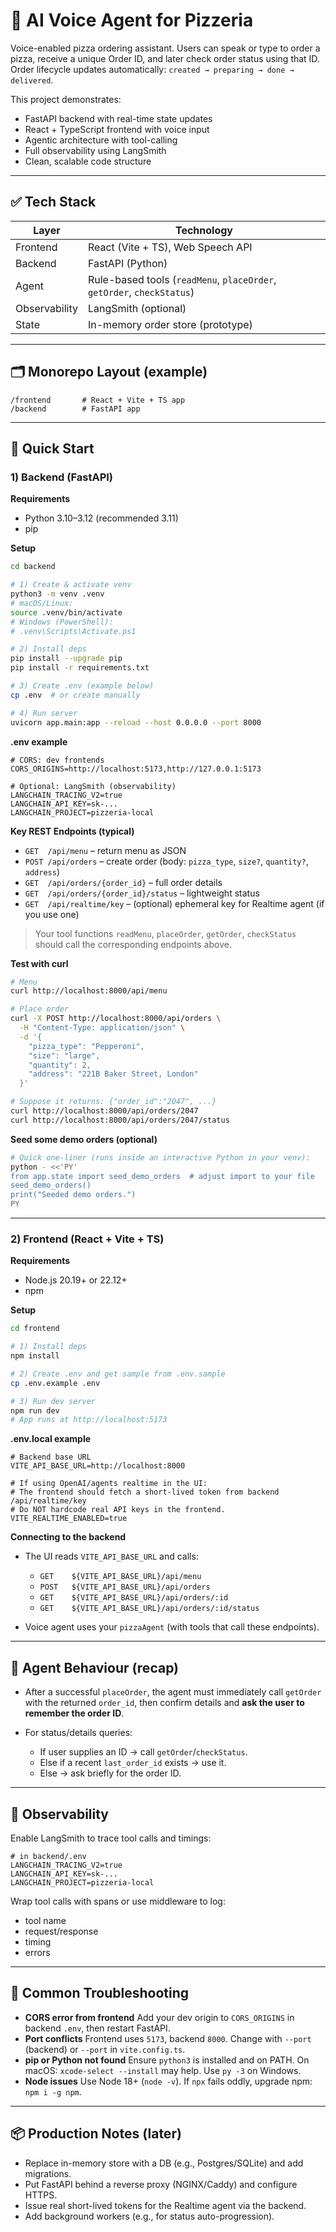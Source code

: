 # 🍕 AI Voice Agent for Pizzeria

Voice-enabled pizza ordering assistant. Users can speak or type to order a pizza, receive a unique Order ID, and later check order status using that ID. Order lifecycle updates automatically: `created → preparing → done → delivered`.

This project demonstrates:

- FastAPI backend with real-time state updates
- React + TypeScript frontend with voice input
- Agentic architecture with tool-calling
- Full observability using LangSmith
- Clean, scalable code structure

---

## ✅ Tech Stack

| Layer         | Technology                                                             |
| ------------- | ---------------------------------------------------------------------- |
| Frontend      | React (Vite + TS), Web Speech API                                      |
| Backend       | FastAPI (Python)                                                       |
| Agent         | Rule-based tools (`readMenu`, `placeOrder`, `getOrder`, `checkStatus`) |
| Observability | LangSmith (optional)                                                   |
| State         | In-memory order store (prototype)                                      |

---

## 🗂️ Monorepo Layout (example)

```
/frontend       # React + Vite + TS app
/backend        # FastAPI app
```

---

## 🚀 Quick Start

### 1) Backend (FastAPI)

**Requirements**

- Python 3.10–3.12 (recommended 3.11)
- pip

**Setup**

```bash
cd backend

# 1) Create & activate venv
python3 -m venv .venv
# macOS/Linux:
source .venv/bin/activate
# Windows (PowerShell):
# .venv\Scripts\Activate.ps1

# 2) Install deps
pip install --upgrade pip
pip install -r requirements.txt

# 3) Create .env (example below)
cp .env  # or create manually

# 4) Run server
uvicorn app.main:app --reload --host 0.0.0.0 --port 8000
```

**.env example**

```env
# CORS: dev frontends
CORS_ORIGINS=http://localhost:5173,http://127.0.0.1:5173

# Optional: LangSmith (observability)
LANGCHAIN_TRACING_V2=true
LANGCHAIN_API_KEY=sk-...
LANGCHAIN_PROJECT=pizzeria-local
```

**Key REST Endpoints (typical)**

- `GET  /api/menu` – return menu as JSON
- `POST /api/orders` – create order (body: `pizza_type`, `size?`, `quantity?`, `address`)
- `GET  /api/orders/{order_id}` – full order details
- `GET  /api/orders/{order_id}/status` – lightweight status
- `GET  /api/realtime/key` – (optional) ephemeral key for Realtime agent (if you use one)

> Your tool functions `readMenu`, `placeOrder`, `getOrder`, `checkStatus` should call the corresponding endpoints above.

**Test with curl**

```bash
# Menu
curl http://localhost:8000/api/menu

# Place order
curl -X POST http://localhost:8000/api/orders \
  -H "Content-Type: application/json" \
  -d '{
    "pizza_type": "Pepperoni",
    "size": "large",
    "quantity": 2,
    "address": "221B Baker Street, London"
  }'

# Suppose it returns: {"order_id":"2047", ...}
curl http://localhost:8000/api/orders/2047
curl http://localhost:8000/api/orders/2047/status
```

**Seed some demo orders (optional)**

```bash
# Quick one-liner (runs inside an interactive Python in your venv):
python - <<'PY'
from app.state import seed_demo_orders  # adjust import to your file
seed_demo_orders()
print("Seeded demo orders.")
PY
```

---

### 2) Frontend (React + Vite + TS)

**Requirements**

- Node.js 20.19+ or 22.12+
- npm

**Setup**

```bash
cd frontend

# 1) Install deps
npm install

# 2) Create .env and get sample from .env.sample
cp .env.example .env

# 3) Run dev server
npm run dev
# App runs at http://localhost:5173
```

**.env.local example**

```env
# Backend base URL
VITE_API_BASE_URL=http://localhost:8000

# If using OpenAI/agents realtime in the UI:
# The frontend should fetch a short-lived token from backend /api/realtime/key
# Do NOT hardcode real API keys in the frontend.
VITE_REALTIME_ENABLED=true
```

**Connecting to the backend**

- The UI reads `VITE_API_BASE_URL` and calls:

  - `GET    ${VITE_API_BASE_URL}/api/menu`
  - `POST   ${VITE_API_BASE_URL}/api/orders`
  - `GET    ${VITE_API_BASE_URL}/api/orders/:id`
  - `GET    ${VITE_API_BASE_URL}/api/orders/:id/status`

- Voice agent uses your `pizzaAgent` (with tools that call these endpoints).

---

## 🧠 Agent Behaviour (recap)

- After a successful `placeOrder`, the agent must immediately call `getOrder` with the returned `order_id`, then confirm details and **ask the user to remember the order ID**.
- For status/details queries:

  - If user supplies an ID → call `getOrder`/`checkStatus`.
  - Else if a recent `last_order_id` exists → use it.
  - Else → ask briefly for the order ID.

---

## 🔎 Observability

Enable LangSmith to trace tool calls and timings:

```env
# in backend/.env
LANGCHAIN_TRACING_V2=true
LANGCHAIN_API_KEY=sk-...
LANGCHAIN_PROJECT=pizzeria-local
```

Wrap tool calls with spans or use middleware to log:

- tool name
- request/response
- timing
- errors

---

## 🧪 Common Troubleshooting

- **CORS error from frontend**
  Add your dev origin to `CORS_ORIGINS` in backend `.env`, then restart FastAPI.
- **Port conflicts**
  Frontend uses `5173`, backend `8000`. Change with `--port` (backend) or `--port` in `vite.config.ts`.
- **pip or Python not found**
  Ensure `python3` is installed and on PATH. On macOS: `xcode-select --install` may help. Use `py -3` on Windows.
- **Node issues**
  Use Node 18+ (`node -v`). If `npx` fails oddly, upgrade npm: `npm i -g npm`.

---

## 📦 Production Notes (later)

- Replace in-memory store with a DB (e.g., Postgres/SQLite) and add migrations.
- Put FastAPI behind a reverse proxy (NGINX/Caddy) and configure HTTPS.
- Issue real short-lived tokens for the Realtime agent via the backend.
- Add background workers (e.g., for status auto-progression).
